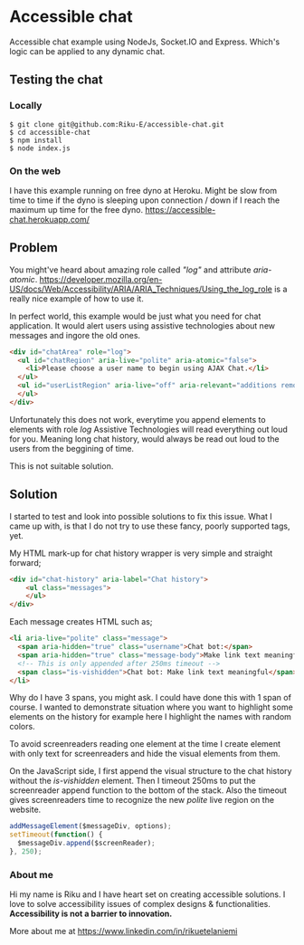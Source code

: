 # Accessible chat

Accessible chat example using NodeJs, Socket.IO and Express. Which's logic can be applied to any dynamic chat.

## Testing the chat
### Locally 
```
$ git clone git@github.com:Riku-E/accessible-chat.git
$ cd accessible-chat
$ npm install
$ node index.js
```
### On the web
I have this example running on free dyno at Heroku. Might be slow from time to time if the dyno is sleeping upon connection / down if I reach the maximum up time for the free dyno.
https://accessible-chat.herokuapp.com/

## Problem
You might've heard about amazing role called _"log"_ and attribute _aria-atomic_. https://developer.mozilla.org/en-US/docs/Web/Accessibility/ARIA/ARIA_Techniques/Using_the_log_role is a really nice example of how to use it.

In perfect world, this example would be just what you need for chat application. It would alert users using assistive technologies about new messages and ingore the old ones.
```html
<div id="chatArea" role="log">
  <ul id="chatRegion" aria-live="polite" aria-atomic="false">
    <li>Please choose a user name to begin using AJAX Chat.</li>
  </ul>
  <ul id="userListRegion" aria-live="off" aria-relevant="additions removals text">
  </ul>
</div>
```

Unfortunately this does not work, everytime you append elements to elements with role _log_ Assistive Technologies will read everything out loud for you. Meaning long chat history, would always be read out loud to the users from the beggining of time.

This is not suitable solution.

## Solution
I started to test and look into possible solutions to fix this issue. What I came up with, is that I do not try to use these fancy, poorly supported tags, yet.

My HTML mark-up for chat history wrapper is very simple and straight forward;
```html
<div id="chat-history" aria-label="Chat history">
    <ul class="messages">
    </ul>
</div>
```
Each message creates HTML such as;
```html
<li aria-live="polite" class="message">
  <span aria-hidden="true" class="username">Chat bot:</span>
  <span aria-hidden="true" class="message-body">Make link text meaningful</span>
  <!-- This is only appended after 250ms timeout -->
  <span class="is-vishidden">Chat bot: Make link text meaningful</span>
</li>
```
Why do I have 3 spans, you might ask. I could have done this with 1 span of course. I wanted to demonstrate situation where you want to highlight some elements on the history for example here I highlight the names with random colors.

To avoid screenreaders reading one element at the time I create element with only text for screenreaders and hide the visual elements from them.

On the JavaScript side, I first append the visual structure to the chat history without the _is-vishidden_ element. Then I timeout 250ms to put the screenreader append function to the bottom of the stack. Also the timeout gives screenreaders time to recognize the new _polite_ live region on the website.
```js
addMessageElement($messageDiv, options);
setTimeout(function() {
  $messageDiv.append($screenReader);
}, 250);
```

### About me
Hi my name is Riku and I have heart set on creating accessible solutions. I love to solve accessibility issues of complex designs & functionalities. **Accessibility is not a barrier to innovation.**

More about me at https://www.linkedin.com/in/rikuetelaniemi